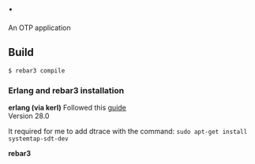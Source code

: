 .
=====

An OTP application

Build
-----

    $ rebar3 compile

### Erlang and rebar3 installation

**erlang (via kerl)**
Followed this [guide](https://adoptingerlang.org/docs/development/setup/#installing-erlang-otp)  
Version 28.0

It required for me to add dtrace with the command:
`sudo apt-get install systemtap-sdt-dev`


**rebar3**

